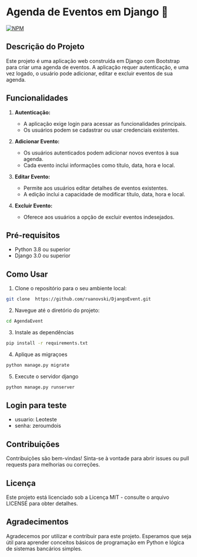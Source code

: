# Agenda de Eventos em Django 📅

[![NPM](https://img.shields.io/npm/l/react)](https://github.com/ruanovski/DjangoEvent/blob/main/LICENSE)


## Descrição do Projeto

Este projeto é uma aplicação web construída em Django com Bootstrap para criar uma agenda de eventos. A aplicação requer autenticação, e uma vez logado, o usuário pode adicionar, editar e excluir eventos de sua agenda.

## Funcionalidades

1. **Autenticação:**
   - A aplicação exige login para acessar as funcionalidades principais.
   - Os usuários podem se cadastrar ou usar credenciais existentes.

2. **Adicionar Evento:**
   - Os usuários autenticados podem adicionar novos eventos à sua agenda.
   - Cada evento inclui informações como título, data, hora e local.

3. **Editar Evento:**
   - Permite aos usuários editar detalhes de eventos existentes.
   - A edição inclui a capacidade de modificar título, data, hora e local.

4. **Excluir Evento:**
   - Oferece aos usuários a opção de excluir eventos indesejados.

## Pré-requisitos

- Python 3.8 ou superior
- Django 3.0 ou superior

## Como Usar

   1. Clone o repositório para o seu ambiente local:

   ```bash
   git clone  https://github.com/ruanovski/DjangoEvent.git
   ```

  2. Navegue até o diretório do projeto:

   ```bash
   cd AgendaEvent
   ```

   3. Instale as dependências
   ```bash
   pip install -r requirements.txt
   ```

   4. Aplique as migraçoes
   ```bash
   python manage.py migrate
   ```

   5. Execute o servidor django
   ```bash
   python manage.py runserver
   ```

## Login para teste
- usuario: Leoteste
- senha: zeroumdois



## Contribuições
Contribuições são bem-vindas! Sinta-se à vontade para abrir issues ou pull requests para melhorias ou correções.

## Licença
Este projeto está licenciado sob a Licença MIT - consulte o arquivo LICENSE para obter detalhes.

## Agradecimentos
Agradecemos por utilizar e contribuir para este projeto. Esperamos que seja útil para aprender conceitos básicos de programação em Python e lógica de sistemas bancários simples.
